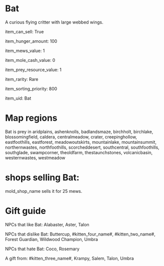 # Bat

A curious flying critter with large webbed wings.

item_can_sell: True

item_hunger_amount: 100

item_mews_value: 1

item_mole_cash_value: 0

item_prey_resource_value: 1

item_rarity: Rare

item_sorting_priority: 800

item_uid: Bat

# Map regions

Bat is prey in aridplains, ashenknolls, badlandsmaze, birchholt, birchlake, blossomingfield, caldera, centralmeadow, crater, creepinghollow, eastfoothills, eastforest, meadowoutskirts, mountainlake, mountainsummit, northernwastes, northfoothills, scorcheddesert, southcentral, southfoothills, southglade, swampcorner, theoldfarm, thestaunchstones, volcanicbasin, westernwastes, westmeadow

# shops selling Bat:

mold_shop_name sells it for 25 mews.

# Gift guide

NPCs that like Bat: Alabaster, Aster, Talon

NPCs that dislike Bat: Buttercup, #kitten_four_name#, #kitten_two_name#, Forest Guardian, Wildwood Champion, Umbra

NPCs that hate Bat: Coco, Rosemary

A gift from: #kitten_three_name#, Krampy, Salem, Talon, Umbra